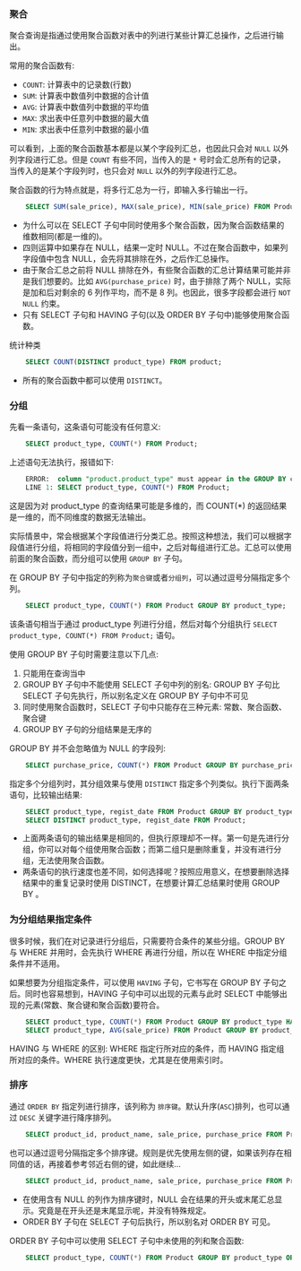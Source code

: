 
### 聚合

聚合查询是指通过使用聚合函数对表中的列进行某些计算汇总操作，之后进行输出。

常用的聚合函数有:
* `COUNT`: 计算表中的记录数(行数)
* `SUM`: 计算表中数值列中数据的合计值
* `AVG`: 计算表中数值列中数据的平均值
* `MAX`: 求出表中任意列中数据的最大值
* `MIN`: 求出表中任意列中数据的最小值

可以看到，上面的聚合函数基本都是以某个字段列汇总，也因此只会对 `NULL` 以外列字段进行汇总。但是 `COUNT` 有些不同，当传入的是 `*` 号时会汇总所有的记录，当传入的是某个字段列时，也只会对 `NULL` 以外的列字段进行汇总。

聚合函数的行为特点就是，将多行汇总为一行，即输入多行输出一行。

```sql
    SELECT SUM(sale_price), MAX(sale_price), MIN(sale_price) FROM Product;
```
* 为什么可以在 SELECT 子句中同时使用多个聚合函数，因为聚合函数结果的维数相同(都是一维的)。
* 四则运算中如果存在 NULL，结果一定时 NULL。不过在聚合函数中，如果列字段值中包含 NULL，会先将其排除在外，之后作汇总操作。
* 由于聚合汇总之前将 NULL 排除在外，有些聚合函数的汇总计算结果可能并非是我们想要的。比如 `AVG(purchase_price)` 时，由于排除了两个 NULL，实际是加和后对剩余的 6 列作平均，而不是 8 列。也因此，很多字段都会进行 `NOT NULL` 约束。
* 只有 SELECT 子句和 HAVING 子句(以及 ORDER BY 子句中)能够使用聚合函数。

统计种类
```sql
    SELECT COUNT(DISTINCT product_type) FROM product;
```
* 所有的聚合函数中都可以使用 `DISTINCT`。


### 分组

先看一条语句，这条语句可能没有任何意义:
```sql
    SELECT product_type, COUNT(*) FROM Product;
```
上述语句无法执行，报错如下:
```sql
    ERROR:  column "product.product_type" must appear in the GROUP BY clause or be used in an aggregate function
    LINE 1: SELECT product_type, COUNT(*) FROM Product;
```
这是因为对 product_type 的查询结果可能是多维的，而 COUNT(*) 的返回结果是一维的，而不同维度的数据无法输出。

实际情景中，常会根据某个字段值进行分类汇总。按照这种想法，我们可以根据字段值进行分组，将相同的字段值分到一组中，之后对每组进行汇总。汇总可以使用前面的聚合函数，而分组可以使用 `GROUP BY` 子句。

在 GROUP BY 子句中指定的列称为`聚合键`或者`分组列`，可以通过逗号分隔指定多个列。

```sql
    SELECT product_type, COUNT(*) FROM Product GROUP BY product_type;
```
该条语句相当于通过 product_type 列进行分组，然后对每个分组执行 `SELECT product_type, COUNT(*) FROM Product;` 语句。

使用 GROUP BY 子句时需要注意以下几点:
1. 只能用在查询当中
2. GROUP BY 子句中不能使用 SELECT 子句中列的别名: GROUP BY 子句比 SELECT 子句先执行，所以别名定义在 GROUP BY 子句中不可见
3. 同时使用聚合函数时，SELECT 子句中只能存在三种元素: 常数、聚合函数、聚合键
4. GROUP BY 子句的分组结果是无序的

GROUP BY 并不会忽略值为 NULL 的字段列:
```sql
    SELECT purchase_price, COUNT(*) FROM Product GROUP BY purchase_price;
```

指定多个分组列时，其分组效果与使用 `DISTINCT` 指定多个列类似。执行下面两条语句，比较输出结果:
```sql
    SELECT product_type, regist_date FROM Product GROUP BY product_type, regist_date;
    SELECT DISTINCT product_type, regist_date FROM Product;
```
* 上面两条语句的输出结果是相同的，但执行原理却不一样。第一句是先进行分组，你可以对每个组使用聚合函数；而第二组只是删除重复，并没有进行分组，无法使用聚合函数。
* 两条语句的执行速度也差不同，如何选择呢？按照应用意义，在想要删除选择结果中的重复记录时使用 DISTINCT，在想要计算汇总结果时使用 GROUP BY 。

### 为分组结果指定条件

很多时候，我们在对记录进行分组后，只需要符合条件的某些分组。GROUP BY 与 WHERE 并用时，会先执行 WHERE 再进行分组，所以在 WHERE 中指定分组条件并不适用。

如果想要为分组指定条件，可以使用 `HAVING` 子句，它书写在 GROUP BY 子句之后。同时也容易想到，HAVING 子句中可以出现的元素与此时 SELECT 中能够出现的元素(常数、聚合键和聚合函数)要符合。
```sql
    SELECT product_type, COUNT(*) FROM Product GROUP BY product_type HAVING COUNT(*)=2 AND product_type='衣服';
    SELECT product_type, AVG(sale_price) FROM Product GROUP BY product_type HAVING AVG(sale_price) >= 2500;
```

HAVING 与 WHERE 的区别: WHERE 指定行所对应的条件，而 HAVING 指定组所对应的条件。WHERE 执行速度更快，尤其是在使用索引时。

### 排序

通过 `ORDER BY` 指定列进行排序，该列称为 `排序键`。默认升序(`ASC`)排列，也可以通过 `DESC` 关键字进行降序排列。
```sql
    SELECT product_id, product_name, sale_price, purchase_price FROM Product ORDER BY sale_price DESC;
```

也可以通过逗号分隔指定多个排序键。规则是优先使用左侧的键，如果该列存在相同值的话，再接着参考邻近右侧的键，如此继续...
```sql
    SELECT product_id, product_name, sale_price, purchase_price FROM Product ORDER BY sale_price, product_id;
```

* 在使用含有 NULL 的列作为排序键时，NULL 会在结果的开头或末尾汇总显示。究竟是在开头还是末尾显示呢，并没有特殊规定。
* ORDER BY 子句在 SELECT 子句后执行，所以别名对 ORDER BY 可见。

ORDER BY 子句中可以使用 SELECT 子句中未使用的列和聚合函数:
```sql
    SELECT product_type, COUNT(*) FROM Product GROUP BY product_type ORDER BY COUNT(*);
```
